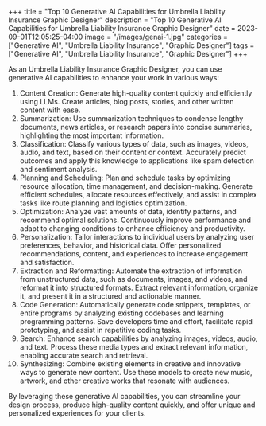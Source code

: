 +++
title = "Top 10 Generative AI Capabilities for Umbrella Liability Insurance Graphic Designer"
description = "Top 10 Generative AI Capabilities for Umbrella Liability Insurance Graphic Designer"
date = 2023-09-01T12:05:25-04:00
image = "/images/genai-1.jpg"
categories = ["Generative AI", "Umbrella Liability Insurance", "Graphic Designer"]
tags = ["Generative AI", "Umbrella Liability Insurance", "Graphic Designer"]
+++

As an Umbrella Liability Insurance Graphic Designer, you can use generative AI capabilities to enhance your work in various ways:

1. Content Creation: Generate high-quality content quickly and efficiently using LLMs. Create articles, blog posts, stories, and other written content with ease.
2. Summarization: Use summarization techniques to condense lengthy documents, news articles, or research papers into concise summaries, highlighting the most important information.
3. Classification: Classify various types of data, such as images, videos, audio, and text, based on their content or context. Accurately predict outcomes and apply this knowledge to applications like spam detection and sentiment analysis.
4. Planning and Scheduling: Plan and schedule tasks by optimizing resource allocation, time management, and decision-making. Generate efficient schedules, allocate resources effectively, and assist in complex tasks like route planning and logistics optimization.
5. Optimization: Analyze vast amounts of data, identify patterns, and recommend optimal solutions. Continuously improve performance and adapt to changing conditions to enhance efficiency and productivity.
6. Personalization: Tailor interactions to individual users by analyzing user preferences, behavior, and historical data. Offer personalized recommendations, content, and experiences to increase engagement and satisfaction.
7. Extraction and Reformatting: Automate the extraction of information from unstructured data, such as documents, images, and videos, and reformat it into structured formats. Extract relevant information, organize it, and present it in a structured and actionable manner.
8. Code Generation: Automatically generate code snippets, templates, or entire programs by analyzing existing codebases and learning programming patterns. Save developers time and effort, facilitate rapid prototyping, and assist in repetitive coding tasks.
9. Search: Enhance search capabilities by analyzing images, videos, audio, and text. Process these media types and extract relevant information, enabling accurate search and retrieval.
10. Synthesizing: Combine existing elements in creative and innovative ways to generate new content. Use these models to create new music, artwork, and other creative works that resonate with audiences.

By leveraging these generative AI capabilities, you can streamline your design process, produce high-quality content quickly, and offer unique and personalized experiences for your clients.